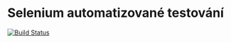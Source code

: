 # Selenium automatizované testování


[![Build Status](https://travis-ci.com/Hed94/4IT478.svg?branch=master)](https://travis-ci.com/Hed94/4IT478)
